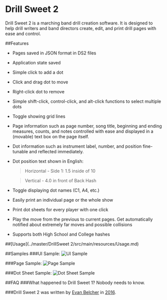 # Drill Sweet 2
Drill Sweet 2 is a marching band drill creation software. It is designed to help drill writers and band directors create, edit, and print drill pages with ease and control.

##Features
- Pages saved in JSON format in DS2 files
- Application state saved
- Simple click to add a dot
- Click and drag dot to move
- Right-click dot to remove
- Simple shift-click, control-click, and alt-click functions to select multiple dots
- Toggle showing grid lines
- Page information such as page number, song title, beginning and ending measures, counts, and notes controlled with ease and displayed in a (movable) text box on the page itself.
- Dot information such as instrument label, number, and position fine-tunable and reflected immediately.
- Dot position text shown in English:

    > Horizontal - Side 1: 1.5 inside of 10

    > Vertical - 4.0 in front of Back Hash
- Toggle displaying dot names (C1, A4, etc.)
- Easily print an individual page or the whole show
- Print dot sheets for every player with one click
- Play the move from the previous to current pages. Get automatically notified about extremely far moves and possible collisions
- Supports both High School and College hashes

##[Usage](../master/DrillSweet 2/src/main/resources/Usage.md)

##Samples
###UI Sample:
![UI Sample](../master/ui-sample.png "UI Sample")

###Page Sample:
![Page Sample](../master/page-sample.png "Page Sample")

###Dot Sheet Sample:
![Dot Sheet Sample](../master/dotsheet-sample.png "Dot Sheet Sample")

##FAQ
###What happened to Drill Sweet 1?
Nobody needs to know.

###Drill Sweet 2 was written by [Evan Belcher](http://evanbelcher.com) in [2016](https://www.youtube.com/watch?v=G9t2H1fC2hY).
